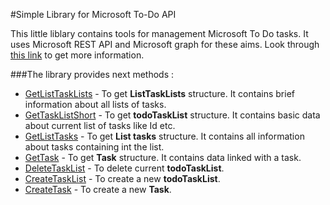 #Simple Library for Microsoft To-Do API

This little liblary contains tools for management Microsoft To Do tasks. It uses Microsoft REST API and Microsoft graph for these aims. Look through [this link](https://docs.microsoft.com/en-us/graph/api/resources/todo-overview?view=graph-rest-beta) to get more information. 

###The library provides next methods :

- [GetListTaskLists](https://github.com/bigtelescope/Microsoft-To-Do-API/blob/e2a728f93d1e06092617d1c4f36ea7233072ac88/requests.go#L16) - To get **ListTaskLists** structure. It contains brief information about all lists of tasks.
- [GetTaskListShort](https://github.com/bigtelescope/Microsoft-To-Do-API/blob/e2a728f93d1e06092617d1c4f36ea7233072ac88/requests.go#L40) - To get **todoTaskList** structure. It contains basic data about current list of tasks like Id etc.
- [GetListTasks](https://github.com/bigtelescope/Microsoft-To-Do-API/blob/e2a728f93d1e06092617d1c4f36ea7233072ac88/requests.go#L61) - To get **List tasks** structure. It contains all information about tasks containing int the list.
- [GetTask](https://github.com/bigtelescope/Microsoft-To-Do-API/blob/e2a728f93d1e06092617d1c4f36ea7233072ac88/requests.go#L97) - To get **Task** structure. It contains data linked with a task.
- [DeleteTaskList](https://github.com/bigtelescope/Microsoft-To-Do-API/blob/e2a728f93d1e06092617d1c4f36ea7233072ac88/requests.go#L152) - To delete current **todoTaskList**.
- [CreateTaskList](https://github.com/bigtelescope/Microsoft-To-Do-API/blob/e2a728f93d1e06092617d1c4f36ea7233072ac88/requests.go#L180) - To create a new **todoTaskList**.
- [CreateTask](https://github.com/bigtelescope/Microsoft-To-Do-API/blob/e2a728f93d1e06092617d1c4f36ea7233072ac88/requests.go#L204) - To create a new **Task**.